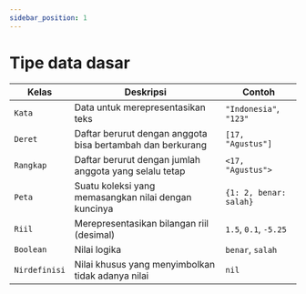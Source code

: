 ```yaml
---
sidebar_position: 1
---
```


# Tipe data dasar

| Kelas | Deskripsi | Contoh |
|---|---|---|
| `Kata` | Data untuk merepresentasikan teks | `"Indonesia"`, `"123"` |
| `Deret` | Daftar berurut dengan anggota bisa bertambah dan berkurang | `[17, "Agustus"]` |
| `Rangkap` | Daftar berurut dengan jumlah anggota yang selalu tetap | `<17, "Agustus">` |
| `Peta` | Suatu koleksi yang memasangkan nilai dengan kuncinya | `{1: 2, benar: salah}` |
| `Riil` | Merepresentasikan bilangan riil (desimal) | `1.5`, `0.1`, `-5.25` |
| `Boolean` | Nilai logika | `benar`, `salah` |
| `Nirdefinisi` | Nilai khusus yang menyimbolkan tidak adanya nilai | `nil` |
